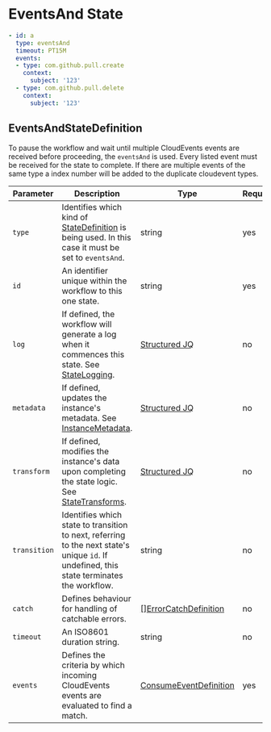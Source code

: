 # EventsAnd State 

```yaml
- id: a
  type: eventsAnd
  timeout: PT15M
  events:
  - type: com.github.pull.create
    context:
      subject: '123'
  - type: com.github.pull.delete
    context:
      subject: '123'
```

## EventsAndStateDefinition 

To pause the workflow and wait until multiple CloudEvents events are received before proceeding, the `eventsAnd` is used. Every listed event must be received for the state to complete. If there are multiple events of the same type a index number will be added to the duplicate cloudevent types.

| Parameter | Description | Type | Required |
| --- | --- | --- | --- |
| `type` | Identifies which kind of [StateDefinition](./states.md) is being used. In this case it must be set to `eventsAnd`. | string | yes | 
| `id` | An identifier unique within the workflow to this one state. | string | yes |
| `log` | If defined, the workflow will generate a log when it commences this state. See [StateLogging](./logging.md). | [Structured JQ](../instance-data/structured-jx.md) | no |
| `metadata` | If defined, updates the instance's metadata. See [InstanceMetadata](./metadata.md). | [Structured JQ](../instance-data/structured-jx.md) | no |
| `transform` | If defined, modifies the instance's data upon completing the state logic. See [StateTransforms](../instance-data/transforms.md). | [Structured JQ](../instance-data/structured-jx.md) | no |
| `transition` | Identifies which state to transition to next, referring to the next state's unique `id`. If undefined, this state terminates the workflow. | string | no |
| `catch` | Defines behaviour for handling of catchable errors.  | [[]ErrorCatchDefinition](errors.md#errorcatchdefinition) | no |
| `timeout` | An ISO8601 duration string. | string | no |
| `events` | Defines the criteria by which incoming CloudEvents events are evaluated to find a match. | [ConsumeEventDefinition](./consume-event.md#consumeeventdefinition) | yes |

